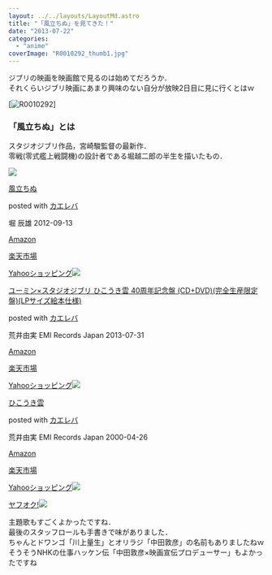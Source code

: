 ```yaml
---
layout: ../../layouts/LayoutMd.astro
title: "「風立ちぬ」を見てきた！"
date: "2013-07-22"
categories: 
  - "anime"
coverImage: "R0010292_thumb1.jpg"
---
```


ジブリの映画を映画館で見るのは始めてだろうか．  
それくらいジブリ映画にあまり興味のない自分が放映2日目に見に行くとはｗ

[![R0010292](/wp/images/R0010292_thumb.jpg "R0010292")]

### 「風立ちぬ」とは

スタジオジブリ作品，宮崎駿監督の最新作．  
零戦(零式艦上戦闘機)の設計者である堀越二郎の半生を描いたもの．

[![](/wp/images/41U3xcsFIBL._SL160_.jpg)](http://kazetachinu.jp/story.html)

[風立ちぬ](https://www.amazon.co.jp/exec/obidos/ASIN/B009AKHZGS/mizuka123-22/ref=nosim/)

posted with [カエレバ](http://kaereba.com)

堀 辰雄 2012-09-13

[Amazon](http://www.amazon.co.jp/gp/search?keywords=%95%97%97%A7%82%BF%82%CA&__mk_ja_JP=%83J%83%5E%83J%83i&tag=mizuka123-22 "アマゾン")

[楽天市場](http://hb.afl.rakuten.co.jp/hgc/032b53ee.4b34c5ee.0f4a541e.f440145e/?pc=http%3A%2F%2Fsearch.rakuten.co.jp%2Fsearch%2Fmall%2F%25E9%25A2%25A8%25E7%25AB%258B%25E3%2581%25A1%25E3%2581%25AC%2F-%2Ff.1-p.1-s.1-sf.0-st.A-v.2%3Fx%3D0%26scid%3Daf_ich_link_urltxt%26m%3Dhttp%3A%2F%2Fm.rakuten.co.jp%2F "楽天市場")

[Yahooショッピング![](/wp/images/21dqJiS%2BsSL._SL160_.jpg)](//ck.jp.ap.valuecommerce.com/servlet/referral?sid=3066752&pid=881990642&vc_url=http%3A%2F%2Fshopping.search.yahoo.co.jp%2Fsearch%3FuIv%3Don%26ei%3DUTF-8%26tab_ex%3Dcommerce%26slider%3D0%26va%3D%25E9%25A2%25A8%25E7%25AB%258B%25E3%2581%25A1%25E3%2581%25AC "Yahooショッピング")

[ユーミン×スタジオジブリ ひこうき雲 40周年記念盤 (CD+DVD)(完全生産限定盤)(LPサイズ絵本仕様)](https://www.amazon.co.jp/exec/obidos/ASIN/B00DIMSF7M/mizuka123-22/ref=nosim/)

posted with [カエレバ](http://kaereba.com)

荒井由実 EMI Records Japan 2013-07-31

[Amazon](http://www.amazon.co.jp/gp/search?keywords=%82%D0%82%B1%82%A4%82%AB%89_%20LP%83T%83C%83Y%8AG%96%7B%8Ed%97l&__mk_ja_JP=%83J%83%5E%83J%83i&tag=mizuka123-22 "アマゾン")

[楽天市場](http://hb.afl.rakuten.co.jp/hgc/032b53ee.4b34c5ee.0f4a541e.f440145e/?pc=http%3A%2F%2Fsearch.rakuten.co.jp%2Fsearch%2Fmall%2F%25E3%2581%25B2%25E3%2581%2593%25E3%2581%2586%25E3%2581%258D%25E9%259B%25B2%2520LP%25E3%2582%25B5%25E3%2582%25A4%25E3%2582%25BA%25E7%25B5%25B5%25E6%259C%25AC%25E4%25BB%2595%25E6%25A7%2598%2F-%2Ff.1-p.1-s.1-sf.0-st.A-v.2%3Fx%3D0%26scid%3Daf_ich_link_urltxt%26m%3Dhttp%3A%2F%2Fm.rakuten.co.jp%2F "楽天市場")

[Yahooショッピング![](/wp/images/41V5KVQS0CL._SL160_.jpg)](//ck.jp.ap.valuecommerce.com/servlet/referral?sid=3066752&pid=881990642&vc_url=http%3A%2F%2Fshopping.search.yahoo.co.jp%2Fsearch%3FuIv%3Don%26ei%3DUTF-8%26tab_ex%3Dcommerce%26slider%3D0%26va%3D%25E3%2581%25B2%25E3%2581%2593%25E3%2581%2586%25E3%2581%258D%25E9%259B%25B2%2520LP%25E3%2582%25B5%25E3%2582%25A4%25E3%2582%25BA%25E7%25B5%25B5%25E6%259C%25AC%25E4%25BB%2595%25E6%25A7%2598 "Yahooショッピング")

[ひこうき雲](https://www.amazon.co.jp/exec/obidos/ASIN/B00005GMFM/mizuka123-22/ref=nosim/)

posted with [カエレバ](http://kaereba.com)

荒井由実 EMI Records Japan 2000-04-26

[Amazon](http://www.amazon.co.jp/gp/search?keywords=%82%D0%82%B1%82%A4%82%AB%89_&__mk_ja_JP=%83J%83%5E%83J%83i&tag=mizuka123-22 "アマゾン")

[楽天市場](http://hb.afl.rakuten.co.jp/hgc/032b53ee.4b34c5ee.0f4a541e.f440145e/?pc=http%3A%2F%2Fsearch.rakuten.co.jp%2Fsearch%2Fmall%2F%25E3%2581%25B2%25E3%2581%2593%25E3%2581%2586%25E3%2581%258D%25E9%259B%25B2%2F-%2Ff.1-p.1-s.1-sf.0-st.A-v.2%3Fx%3D0%26scid%3Daf_ich_link_urltxt%26m%3Dhttp%3A%2F%2Fm.rakuten.co.jp%2F "楽天市場")

[Yahooショッピング![](//ad.jp.ap.valuecommerce.com/servlet/gifbanner?sid=3066752&pid=881990642)](//ck.jp.ap.valuecommerce.com/servlet/referral?sid=3066752&pid=881990642&vc_url=http%3A%2F%2Fshopping.search.yahoo.co.jp%2Fsearch%3FuIv%3Don%26ei%3DUTF-8%26tab_ex%3Dcommerce%26slider%3D0%26va%3D%25E3%2581%25B2%25E3%2581%2593%25E3%2581%2586%25E3%2581%258D%25E9%259B%25B2 "Yahooショッピング")

[ヤフオク!![](//ad.jp.ap.valuecommerce.com/servlet/gifbanner?sid=3066752&pid=881990645)](//ck.jp.ap.valuecommerce.com/servlet/referral?sid=3066752&pid=881990645&vc_url=http%3A%2F%2Fauctions.search.yahoo.co.jp%2Fsearch%3Fvo%3D%26ve%3D%26auccat%3D0%26aucminprice%3D%26aucmaxprice%3D%26aucmin_bidorbuy_price%3D%26aucmax_bidorbuy_price%3D%26loc_cd%3D0%26abatch%3D0%26istatus%3D0%26filtered%3D1%26ei%3DUTF-8%26tab_ex%3Dcommerce%26va%3D%25E3%2581%25B2%25E3%2581%2593%25E3%2581%2586%25E3%2581%258D%25E9%259B%25B2 "ヤフオク!")

主題歌もすごくよかったですね．  
最後のスタッフロールも手書きで味がありました．  
ちゃんとドワンゴ「川上量生」とオリラジ「中田敦彦」の名前もありましたねｗ  
そうそうNHKの仕事ハッケン伝「中田敦彦×映画宣伝プロデューサー」もよかったですね
